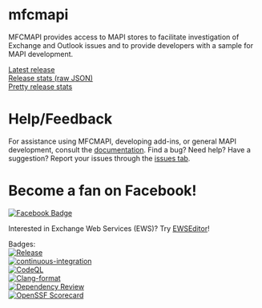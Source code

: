 # mfcmapi
MFCMAPI provides access to MAPI stores to facilitate investigation of Exchange and Outlook issues and to provide developers with a sample for MAPI development.

[Latest release](https://github.com/stephenegriffin/mfcmapi/releases/latest)  
[Release stats (raw JSON)](https://api.github.com/repos/stephenegriffin/mfcmapi/releases/latest)  
[Pretty release stats](https://somsubhra.github.io/github-release-stats/?username=stephenegriffin&repository=mfcmapi&page=1&per_page=5)

# Help/Feedback
For assistance using MFCMAPI, developing add-ins, or general MAPI development, consult the [documentation](docs/Documentation.md). Find a bug? Need help? Have a suggestion? Report your issues through the [issues tab](https://github.com/stephenegriffin/mfcmapi/issues).

# Become a fan on Facebook!
<a href="https://www.facebook.com/MFCMAPI/"><img style="border: none;" title="Facebook Badge" src="https://badge.facebook.com/badge/26764016480.2776.1538253884.png" alt="Facebook Badge" /></a>

Interested in Exchange Web Services (EWS)? Try [EWSEditor](https://github.com/dseph/EwsEditor)!

Badges:  
[![Release](https://dev.azure.com/mrmapi/MFCMAPI/_apis/build/status/Release/MFCMAPI%20Build?branchName=main)](https://dev.azure.com/mrmapi/MFCMAPI/_build/latest?definitionId=13&branchName=main)  
[![continuous-integration](https://github.com/stephenegriffin/mfcmapi/actions/workflows/github-ci.yml/badge.svg)](https://github.com/stephenegriffin/mfcmapi/actions/workflows/github-ci.yml)  
[![CodeQL](https://github.com/stephenegriffin/mfcmapi/actions/workflows/codeql.yml/badge.svg)](https://github.com/stephenegriffin/mfcmapi/actions/workflows/codeql.yml)  
[![Clang-format](https://github.com/stephenegriffin/mfcmapi/actions/workflows/clang.yml/badge.svg)](https://github.com/stephenegriffin/mfcmapi/actions/workflows/clang.yml)  
[![Dependency Review](https://github.com/stephenegriffin/mfcmapi/actions/workflows/dependency-review.yml/badge.svg)](https://github.com/stephenegriffin/mfcmapi/actions/workflows/dependency-review.yml)  
[![OpenSSF
Scorecard](https://api.securityscorecards.dev/projects/github.com/stephenegriffin/mfcmapi/badge)](https://api.securityscorecards.dev/projects/github.com/{owner}/{repo})  
